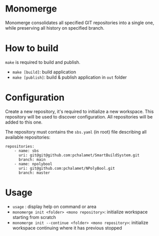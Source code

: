 # Monomerge
Monomerge consolidates all specified GIT repositories into a single one, while preserving all history on specified branch.

# How to build
`make` is required to build and publish.

* `make [build]`: build application
* `make [publish]`: build & publish application in `out` folder

# Configuration
Create a new repository, it's required to initialize a new workspace. This repository will be used to discover configuration. All repositories will be added to this one.

The repository must contains the `sbs.yaml` (in root) file describing all available repositories:
```
repositories:
    - name: sbs                                                                                  
      uri: git@git@github.com:pchalamet/SmartBuildSystem.git
      branch: main
    - name: npolybool                                                                                              
      uri: git@github.com:pchalamet/NPolyBool.git
      branch: master
```

# Usage
* `usage` : display help on command or area
* `monomerge init <folder> <mono repository>`: initialize workspace starting from scratch
* `monomerge init --continue <folder> <mono repository>`: initialize workspace continuing where it has previous stopped
